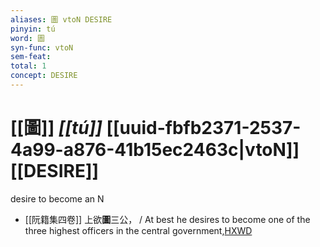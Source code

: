 ```yaml
---
aliases: 圖 vtoN DESIRE
pinyin: tú
word: 圖
syn-func: vtoN
sem-feat: 
total: 1
concept: DESIRE 
---
```

# [[圖]] *[[tú]]*  [[uuid-fbfb2371-2537-4a99-a876-41b15ec2463c|vtoN]] [[DESIRE]]
desire to become an N
 - [[阮籍集四卷]] 上欲**圖**三公， / At best he desires to become one of the three highest officers in the central government,[HXWD](https://hxwd.org/textview.html?location=CH2b1558_CHANT_004-18a.31)